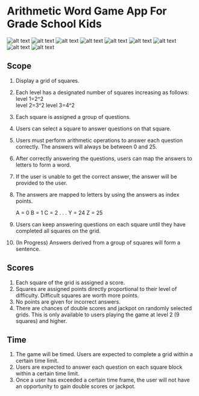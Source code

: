 # Arithmetic Word Game App For Grade School Kids

![alt text](gameScreens/Android_landingPage.png)
![alt text](gameScreens/LevelsPageAndroid.png)
![alt text](gameScreens/level_1_sample_grid.png)
![alt text](gameScreens/level_2_Android.png)
![alt text](gameScreens/Level3_Android.png)
![alt text](gameScreens/wrkingPage_Android.png)
![alt text](gameScreens/enter_word_android.png)
![alt text](gameScreens/correct_android.png)
![alt text](gameScreens/answers_unlocked_android.png)

## Scope

1. Display a grid of squares.
2. Each level has a designated number of squares increasing as follows:
    level 1=2^2  
    level 2=3^2
    level 3=4^2
3. Each square is assigned a group of questions.
4. Users can select a square to answer questions on that square.
5. Users must perform arithmetic operations to answer each question correctly. The answers will always be between 0 and 25.
6. After correctly answering the questions, users can map the answers to letters to form a word.
7. If the user is unable to get the correct answer, the answer will be provided to the user.
8. The answers are mapped to letters by using the answers as index points.

    A = 0
    B = 1
    C = 2
    .
    .
    .
    Y = 24
    Z = 25

9. Users can keep answering questions on each square until they have completed all squares on the grid.
10. (In Progress) Answers derived from a group of squares will form a sentence.

## Scores

1. Each square of the grid is assigned a score.
2. Squares are assigned points directly proportional to their level of difficulty. Difficult squares are worth more points.
3. No points are given for incorrect answers.
4. There are chances of double scores and jackpot on randomly selected grids. This is only available to users playing the game at level 2 (9 squares) and higher.

## Time

1. The game will be timed. Users are expected to complete a grid within a certain time limit.
2. Users are expected to answer each question on each square block within a certain time limit.
3. Once a user has exceeded a certain time frame, the user will not have an opportunity to gain double scores or jackpot.